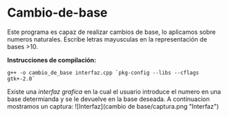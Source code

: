 Cambio-de-base
==============

Este programa es capaz de realizar cambios de base, lo aplicamos sobre numeros naturales. Escribe letras mayusculas en la representación de bases >10.

**Instrucciones de compilación:**
```
g++ -o cambio_de_base interfaz.cpp `pkg-config --libs --cflags gtk+-2.0`
```

Existe una *interfaz grafica* en la cual el usuario introduce el numero en una base determianda y se le devuelve en la base deseada.  A continuacion mostramos un captura:
 ![Interfaz](cambio de base/captura.png "Interfaz")
